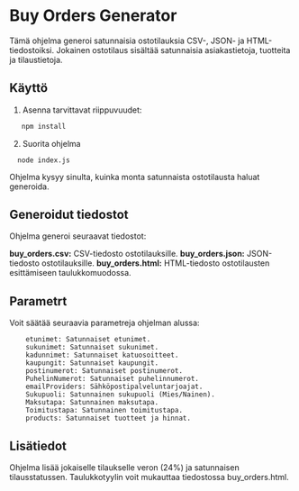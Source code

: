 # Buy Orders Generator

Tämä ohjelma generoi satunnaisia ostotilauksia CSV-, JSON- ja HTML-tiedostoiksi. Jokainen ostotilaus sisältää satunnaisia asiakastietoja, tuotteita ja tilaustietoja.

## Käyttö

1. Asenna tarvittavat riippuvuudet:

```bash
   npm install
```

2. Suorita ohjelma
```
  node index.js
```
Ohjelma kysyy sinulta, kuinka monta satunnaista ostotilausta haluat generoida.


## Generoidut tiedostot
Ohjelma generoi seuraavat tiedostot:

**buy_orders.csv:** CSV-tiedosto ostotilauksille.
**buy_orders.json:** JSON-tiedosto ostotilauksille.
**buy_orders.html:** HTML-tiedosto ostotilausten esittämiseen taulukkomuodossa.


## Parametrt

Voit säätää seuraavia parametreja ohjelman alussa:
```
    etunimet: Satunnaiset etunimet.
    sukunimet: Satunnaiset sukunimet.
    kadunnimet: Satunnaiset katuosoitteet.
    kaupungit: Satunnaiset kaupungit.
    postinumerot: Satunnaiset postinumerot.
    PuhelinNumerot: Satunnaiset puhelinnumerot.
    emailProviders: Sähköpostipalveluntarjoajat.
    Sukupuoli: Satunnainen sukupuoli (Mies/Nainen).
    Maksutapa: Satunnainen maksutapa.
    Toimitustapa: Satunnainen toimitustapa.
    products: Satunnaiset tuotteet ja hinnat.
```


## Lisätiedot
Ohjelma lisää jokaiselle tilaukselle veron (24%) ja satunnaisen tilausstatussen.
Taulukkotyylin voit mukauttaa tiedostossa buy_orders.html.